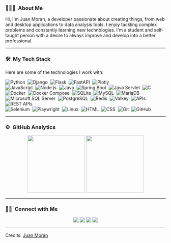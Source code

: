### 👨🏻‍💻 &nbsp;About Me

 Hi, I'm Juan Moran, a developer passionate about creating things, from web and desktop applications to data analysis tools. I enjoy tackling complex problems and constantly learning new technologies. I'm a student and self-taught person with a desire to always improve and develop into a better professional.


-----
### 🛠 &nbsp;My Tech Stack

Here are some of the technologies I work with:

![Python](https://img.shields.io/badge/-Python-05122A?style=for-the-badge&logo=python)&nbsp;
![Django](https://img.shields.io/badge/-Django-05122A?style=for-the-badge&logo=django&logoColor=092E20)&nbsp;
![Flask](https://img.shields.io/badge/-Flask-05122A?style=for-the-badge&logo=flask)&nbsp;
![FastAPI](https://img.shields.io/badge/-FastAPI-05122A?style=for-the-badge&logo=fastapi&logoColor=009688)&nbsp;
![Plotly](https://img.shields.io/badge/-Plotly-05122A?style=for-the-badge&logo=plotly&logoColor=238CFF)\
![JavaScript](https://img.shields.io/badge/-JavaScript-05122A?style=for-the-badge&logo=javascript)&nbsp;
![Node.js](https://img.shields.io/badge/-Node.js-05122A?style=for-the-badge&logo=node.js)&nbsp;
![Java](https://img.shields.io/badge/-Java-05122A?style=for-the-badge&logo=Java&logoColor=FFA518)&nbsp;
![Spring Boot](https://img.shields.io/badge/-Spring%20Boot-05122A?style=for-the-badge&logo=spring-boot&logoColor=6DB33F)&nbsp;
![Java Servlet](https://img.shields.io/badge/-Java%20Servlet-05122A?style=for-the-badge&logo=apache-tomcat&logoColor=F8DC75)&nbsp;
![C](https://img.shields.io/badge/-C-05122A?style=for-the-badge&logo=C&logoColor=A8B9CC)&nbsp;
![Docker](https://img.shields.io/badge/-Docker-05122A?style=for-the-badge&logo=docker)&nbsp;
![Docker Compose](https://img.shields.io/badge/-Docker%20Compose-05122A?style=for-the-badge&logo=docker&logoColor=2496ED)&nbsp;
![SQLite](https://img.shields.io/badge/-SQLite-05122A?style=for-the-badge&logo=sqlite&logoColor=003B57)&nbsp;
![MySQL](https://img.shields.io/badge/-MySQL-05122A?style=for-the-badge&logo=mysql&logoColor=4479A1)&nbsp;
![MariaDB](https://img.shields.io/badge/-MariaDB-05122A?style=for-the-badge&logo=mariadb&logoColor=003545)&nbsp;
![Microsoft SQL Server](https://img.shields.io/badge/-SQL%20Server-05122A?style=for-the-badge&logo=microsoft-sql-server&logoColor=CC2927)&nbsp;
![PostgreSQL](https://img.shields.io/badge/-PostgreSQL-05122A?style=for-the-badge&logo=postgresql&logoColor=336791)&nbsp;
![Redis](https://img.shields.io/badge/-Redis-05122A?style=for-the-badge&logo=redis&logoColor=DC382D)&nbsp;
![Valkey](https://img.shields.io/badge/-Valkey-05122A?style=for-the-badge&color=FF6900)&nbsp;
![APIs](https://img.shields.io/badge/-APIs-05122A?style=for-the-badge&logo=postman&logoColor=FF6C37)&nbsp;
![REST APIs](https://img.shields.io/badge/-REST%20APIs-05122A?style=for-the-badge&logo=rest&logoColor=000000)\
![Selenium](https://img.shields.io/badge/-Selenium-05122A?style=for-the-badge&logo=selenium)&nbsp;
![Playwright](https://img.shields.io/badge/-Playwright-05122A?style=for-the-badge&logo=playwright)&nbsp;
![Linux](https://img.shields.io/badge/-Linux-05122A?style=for-the-badge&logo=linux&logoColor=FCC624)&nbsp;
![HTML](https://img.shields.io/badge/-HTML-05122A?style=for-the-badge&logo=HTML5)&nbsp;
![CSS](https://img.shields.io/badge/-CSS-05122A?style=for-the-badge&logo=CSS3&logoColor=1572B6)&nbsp;
![Git](https://img.shields.io/badge/-Git-05122A?style=for-the-badge&logo=git)&nbsp;
![GitHub](https://img.shields.io/badge/-GitHub-05122A?style=for-the-badge&logo=github)&nbsp;

-----
### ⚙️ &nbsp;GitHub Analytics

<p align="center">
<a>
  <img height="180em" src="https://github-readme-stats-eight-theta.vercel.app/api?username=JuanMoran12&theme=dark"/>

  <img height="180em" src="https://github-readme-stats.vercel.app/api/top-langs/?username=JuanMoran12&theme=dark"/>
</a>
</p>

-----
### 🤝🏻 &nbsp;Connect with Me

<p align="center">
<a href="mailto:juanpablomoranperez@gmail.com"><img src="https://img.shields.io/badge/-juanpablomoranperez@gmail.com-D14836?style=for-the-badge&logo=Gmail&logoColor=white"/></a>
<a href="https://instagram.com/juanmorandv"><img src="https://img.shields.io/badge/-@juanpablomoranperez__-E4405F?style=for-the-badge&logo=Instagram&logoColor=white"/></a>
<a href="[https://www.linkedin.com/in/juanpablomoranperez](https://www.linkedin.com/public-profile/settings?trk=d_flagship3_profile_self_view_public_profile)"><img src="https://img.shields.io/badge/-LinkedIn-0077B5?style=for-the-badge&logo=linkedin&logoColor=white"/></a>
<a href="https://t.me/juan_Moran12"><img src="https://img.shields.io/badge/-Telegram-2CA5E0?style=for-the-badge&logo=telegram&logoColor=white"/></a>
</p>

-----
Credits: [Juan Moran](https://github.com/JuanMoran12)

